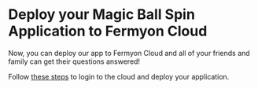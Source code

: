 # Deploy your Magic Ball Spin Application to Fermyon Cloud

Now, you can deploy our app to Fermyon Cloud and all of your friends and family can get their questions answered!

Follow [these steps](https://developer.fermyon.com/cloud/deploy) to login to the cloud and deploy your application.
